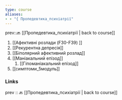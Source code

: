 ```yaml
---
type: course
aliases: 
- - "{ Пропедевтика_психіатрії"
---
```


prev::🔙 [[Пропедевтика_психіатрії | back to course]]

1. [[Афективні розлади (F30-F39) ]]
2. [[Рекурентна депресія]]
3. [[Біполярний афективний розлад]]
4. [[Маніакальний епізод]]
	1. [[Гіпоманіакальний епізод]]
5. [[симптоми_5модуль]]
### Links
prev :: 🔙 [[Пропедевтика_психіатрії | back to course]]


